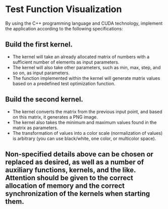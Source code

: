 # Test Function Visualization
By using the C++ programming language and CUDA technology, implement the application according to the following specifications:

## Build the first kernel.
- The kernel will take an already allocated matrix of numbers with a sufficient number of elements as input parameters.
- The kernel will also take other parameters, such as min, max, step, and so on, as input parameters.
- The function implemented within the kernel will generate matrix values based on a predefined test optimization function.

## Build the second kernel.
- The kernel converts the matrix from the previous input point, and based on this matrix, it generates a PNG image.
- The kernel also takes the minimum and maximum values found in the matrix as parameters.
- The transformation of values into a color scale (normalization of values) is arbitrary (you can use black/white, one color, or multicolor space).

## Non-specified details above can be chosen or replaced as desired, as well as a number of auxiliary functions, kernels, and the like. Attention should be given to the correct allocation of memory and the correct synchronization of the kernels when starting them.

